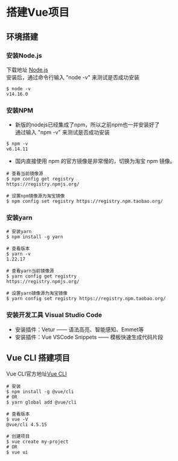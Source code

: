 # 搭建Vue项目

## 环境搭建

### 安装Node.js
下载地址 [Node.js](http://nodejs.cn/download/)   
安装后，通过命令行输入 "node -v" 来测试是否成功安装
```shell
$ node -v
v14.16.0
```

### 安装NPM
- 新版的nodejs已经集成了npm，所以之前npm也一并安装好了  
通过输入 "npm -v" 来测试是否成功安装
```shell
$ npm -v
v6.14.11
```
- 国内直接使用 npm 的官方镜像是非常慢的，切换为淘宝 npm 镜像。
```shell
# 查看当前镜像源
$ npm config get registry
https://registry.npmjs.org/

# 设置npm镜像源为淘宝镜像
$ npm config set registry https://registry.npm.taobao.org/
```

### 安装yarn
```shell
# 安装yarn
$ npm install -g yarn

# 查看版本
$ yarn -v
1.22.17

# 查看yarn当前镜像源
$ yarn config get registry
https://registry.npmjs.org/

# 设置yarn镜像源为淘宝镜像
$ yarn config set registry https://registry.npm.taobao.org/
```

### 安装开发工具 Visual Studio Code
- 安装插件：Vetur  —— 语法高亮、智能感知、Emmet等
- 安装插件：Vue VSCode Snippets   —— 模板快速生成代码片段

## Vue CLI 搭建项目
Vue CLI官方地址[Vue CLI](https://cli.vuejs.org/zh/)
```shell
# 安装
$ npm install -g @vue/cli
# OR
$ yarn global add @vue/cli

# 查看版本
$ vue -V
@vue/cli 4.5.15

# 创建项目
$ vue create my-project
# OR
$ vue ui